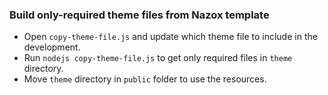 ### Build only-required theme files from Nazox template
- Open `copy-theme-file.js` and update which theme file to include in the development.
- Run `nodejs copy-theme-file.js` to get only required files in `theme` directory. 
- Move `theme` directory in `public` folder to use the resources.